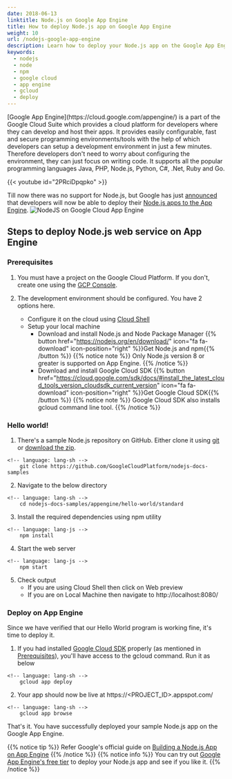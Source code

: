 ```yaml
---
date: 2018-06-13
linktitle: Node.js on Google App Engine
title: How to deploy Node.js app on Google App Engine
weight: 10
url: /nodejs-google-app-engine
description: Learn how to deploy your Node.js app on the Google App Engine.
keywords:
  - nodejs
  - node
  - npm
  - google cloud
  - app engine
  - gcloud
  - deploy
---
```

<meta property="og:image" content="https://tutswiki.com/images/nodejs-google-cloud.png"/>
[Google App Engine](https://cloud.google.com/appengine/) is a part of the Google Cloud Suite which provides a cloud platform for developers where they can develop and host their apps. It provides easily configurable, fast and secure programming environments/tools with the help of which developers can setup a development environment in just a few minutes. Therefore developers don't need to worry about configuring the environment, they can just focus on writing code. It supports all the popular programming languages Java, PHP, Node.js, Python, C#, .Net, Ruby and Go.

{{< youtube id="2PRciDpqpko" >}}

Till now there was no support for Node.js, but Google has just [announced](https://cloudplatform.googleblog.com/2018/06/Now-you-can-deploy-your-Node-js-app-to-App-Engine-standard-environment.html) that developers will now be able to deploy their [Node.js apps to the App Engine](https://cloud.google.com/nodejs/).
![NodeJS on Google Cloud App Engine](/images/nodejs-google-cloud.png "NodeJs on Google Cloud")
## Steps to deploy Node.js web service on App Engine

### Prerequisites

   1. You must have a project on the Google Cloud Platform. If you don't, create one using the [GCP Console](https://console.cloud.google.com/projectselector/appengine/create?lang=nodejs&st=true&_ga=2.136419507.-245729952.1528854239).

   2. The development environment should be configured. You have 2 options here.
      * Configure it on the cloud using [Cloud Shell](https://console.cloud.google.com/appengine?cloudshell=true&_ga=2.72119440.-245729952.1528854239)
      * Setup your local machine
         * Download and install Node.js and Node Package Manager {{% button href="https://nodejs.org/en/download/" icon="fa fa-download" icon-position="right" %}}Get Node.js and npm{{% /button %}}
         {{% notice note %}}
Only Node.js version 8 or greater is supported on App Engine.
        {{% /notice %}}
        * Download and install Google Cloud SDK {{% button href="https://cloud.google.com/sdk/docs/#install_the_latest_cloud_tools_version_cloudsdk_current_version" icon="fa fa-download" icon-position="right" %}}Get Google Cloud SDK{{% /button %}}
         {{% notice note %}}
Google Cloud SDK also installs gcloud command line tool.
        {{% /notice %}}

<script async src="https://pagead2.googlesyndication.com/pagead/js/adsbygoogle.js"></script>
<ins class="adsbygoogle"
     style="display:block; text-align:center;"
     data-ad-layout="in-article"
     data-ad-format="fluid"
     data-ad-client="ca-pub-9878675755379402"
     data-ad-slot="5842766387"></ins>
<script>
     (adsbygoogle = window.adsbygoogle || []).push({});
</script>

### Hello world!

   1. There's a sample Node.js repository on GitHub. Either clone it using [git](https://www.youtube.com/watch?v=kTXksoxWClw&list=PLndX_e9bdotV7vq2NoTwR0OPCNaA9jBEN&index=10) or [download the zip](https://github.com/GoogleCloudPlatform/nodejs-docs-samples/archive/master.zip).

    <!-- language: lang-sh -->
        git clone https://github.com/GoogleCloudPlatform/nodejs-docs-samples
   2. Navigate to the below directory

    <!-- language: lang-sh -->
        cd nodejs-docs-samples/appengine/hello-world/standard
   3. Install the required dependencies using npm utility
   
    <!-- language: lang-js -->
        npm install
   4. Start the web server
   
    <!-- language: lang-js -->
        npm start
   5. Check output
       * If you are using Cloud Shell then click on Web preview
       * If you are on Local Machine then navigate to http://localhost:8080/
        
### Deploy on App Engine

Since we have verified that our Hello World program is working fine, it's time to deploy it.

   1. If you had installed [Google Cloud SDK](https://cloud.google.com/sdk/) properly (as mentioned in [Prerequisites](#prerequisites)), you'll have access to the gcloud command. Run it as below

    <!-- language: lang-sh -->
        gcloud app deploy

   2. Your app should now be live at https://&lt;PROJECT_ID&gt;.appspot.com/
   
    <!-- language: lang-sh -->
        gcloud app browse   
   
That's it. You have successfully deployed your sample Node.js app on the Google App Engine.

{{% notice tip %}}
Refer Google's official guide on [Building a Node.js App on App Engine](https://cloud.google.com/appengine/docs/standard/nodejs/building-app/)
{{% /notice %}}
{{% notice info %}}
You can try out [Google App Engine's free tier](
https://cloud.google.com/free/docs/always-free-usage-limits) to deploy your Node.js app and see if you like it.
{{% /notice %}}

<style>
div.notices {
margin: 0.3rem 0;
</style>
